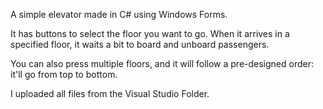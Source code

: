 A simple elevator made in C# using Windows Forms.

It has buttons to select the floor you want to go. When it arrives in a specified floor, it waits a bit to board and unboard passengers.

You can also press multiple floors, and it will follow a pre-designed order: it'll go from top to bottom.

I uploaded all files from the Visual Studio Folder.
